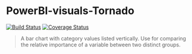 # PowerBI-visuals-Tornado
[![Build Status](https://travis-ci.org/Microsoft/PowerBI-visuals-Tornado.svg?branch=master)](https://travis-ci.org/Microsoft/PowerBI-visuals-Tornado) [![Coverage Status](https://coveralls.io/repos/github/Microsoft/PowerBI-visuals-Tornado/badge.svg?branch=master)](https://coveralls.io/github/Microsoft/PowerBI-visuals-Tornado?branch=master)

> A bar chart with category values listed vertically. Use for comparing the relative importance of a variable between two distinct groups.
